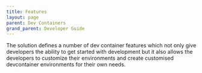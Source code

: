 ```yaml
---
title: Features
layout: page
parent: Dev Containers
grand_parent: Developer Guide
---
```


The solution defines a number of dev container features which not only give developers the ability to get started with development but it also allows the developers to customize their environments and create customised devcontainer environments for their own needs.